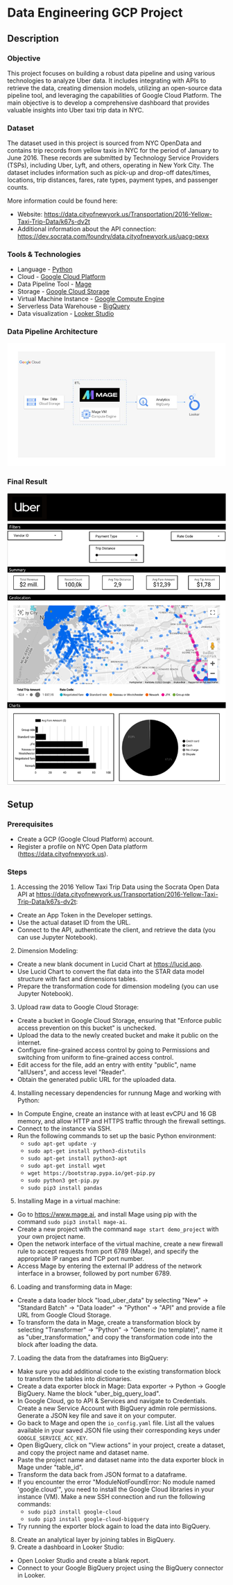 # Data Engineering GCP Project

## Description

### Objective

This project focuses on building a robust data pipeline and using various technologies to analyze Uber data. It includes integrating with APIs to retrieve the data, creating dimension models, utilizing an open-source data pipeline tool, and leveraging the capabilities of Google Cloud Platform. The main objective is to develop a comprehensive dashboard that provides valuable insights into Uber taxi trip data in NYC.

### Dataset

The dataset used in this project is sourced from NYC OpenData and contains trip records from yellow taxis in NYC for the period of January to June 2016. These records are submitted by Technology Service Providers (TSPs), including Uber, Lyft, and others, operating in New York City. The dataset includes information such as pick-up and drop-off dates/times, locations, trip distances, fares, rate types, payment types, and passenger counts. 

More information could be found here: 
- Website: https://data.cityofnewyork.us/Transportation/2016-Yellow-Taxi-Trip-Data/k67s-dv2t
- Additional information about the API connection: https://dev.socrata.com/foundry/data.cityofnewyork.us/uacg-pexx

### Tools & Technologies

- Language - [Python](https://www.python.org/)
- Cloud - [Google Cloud Platform](https://cloud.google.com/)
- Data Pipeline Tool - [Mage](https://www.mage.ai)
- Storage - [Google Cloud Storage](https://cloud.google.com/storage/)
- Virtual Machine Instance - [Google Compute Engine](https://cloud.google.com/compute)
- Serverless Data Warehouse - [BigQuery](https://cloud.google.com/bigquery/)
- Data visualization - [Looker Studio](https://lookerstudio.google.com/)

### Data Pipeline Architecture
![Architecture](https://github.com/umidmirzaev/uber/blob/main/images/architecture.jpg)

### Final Result
![Dashboard](https://github.com/umidmirzaev/uber/blob/main/images/Dashboard.png)

## Setup

### Prerequisites

- Create a GCP (Google Cloud Platform) account.
- Register a profile on NYC Open Data platform (https://data.cityofnewyork.us).


### Steps

1. Accessing the 2016 Yellow Taxi Trip Data using the Socrata Open Data API at https://data.cityofnewyork.us/Transportation/2016-Yellow-Taxi-Trip-Data/k67s-dv2t:
  - Create an App Token in the Developer settings.
  - Use the actual dataset ID from the URL.
  - Connect to the API, authenticate the client, and retrieve the data (you can use Jupyter Notebook).

2. Dimension Modeling:
  - Create a new blank document in Lucid Chart at https://lucid.app.
  - Use Lucid Chart to convert the flat data into the STAR data model structure with fact and dimensions tables.
  - Prepare the transformation code for dimension modeling (you can use Jupyter Notebook).

3. Upload raw data to Google Cloud Storage:
  - Create a bucket in Google Cloud Storage, ensuring that "Enforce public access prevention on this bucket" is unchecked.
  - Upload the data to the newly created bucket and make it public on the internet.
  - Configure fine-grained access control by going to Permissions and switching from uniform to fine-grained access control.
  - Edit access for the file, add an entry with entity "public", name "allUsers", and access level "Reader".
  - Obtain the generated public URL for the uploaded data.

4. Installing necessary dependencies for runnung Mage and working with Python:
  - In Compute Engine, create an instance with at least evCPU and 16 GB memory, and allow HTTP and HTTPS traffic through the firewall settings.
  - Connect to the instance via SSH.
  - Run the following commands to set up the basic Python environment:
    - `sudo apt-get update -y`
    - `sudo apt-get install python3-distutils`
    - `sudo apt-get install python3-apt`
    - `sudo apt-get install wget`
    - `wget https://bootstrap.pypa.io/get-pip.py`
    - `sudo python3 get-pip.py`
    - `sudo pip3 install pandas`
  
5. Installing Mage in a virtual machine: 
  - Go to https://www.mage.ai, and install Mage using pip with the command `sudo pip3 install mage-ai`. 
  - Create a new project with the command `mage start demo_project` with your own project name. 
  - Open the network interface of the virtual machine, create a new firewall rule to accept requests from port 6789 (Mage), and specify the appropriate IP ranges and TCP port number. 
  - Access Mage by entering the external IP address of the network interface in a browser, followed by port number 6789. 

6. Loading and transforming data in Mage: 
  - Create a data loader block "load_uber_data" by selecting "New" -> "Standard Batch" -> "Data loader" -> "Python" -> "API" and provide a file URL from Google Cloud Storage. 
  - To transform the data in Mage, create a transformation block by selecting "Transformer" -> "Python" -> "Generic (no template)", name it as "uber_transformation," and copy the transformation code into the block after loading the data.

7. Loading the data from the dataframes into BigQuery:
  - Make sure you add additional code to the existing transformation block to transform the tables into dictionaries.
  - Create a data exporter block in Mage: Data exporter -> Python -> Google BigQuery. Name the block "uber_big_query_load".
  - In Google Cloud, go to API & Services and navigate to Credentials. Create a new Service Account with BigQuery admin role permissions. Generate a JSON key file and save it on your computer.
  - Go back to Mage and open the `io_config.yaml` file. List all the values available in your saved JSON file using their corresponding keys under `GOOGLE_SERVICE_ACC_KEY`.
  - Open BigQuery, click on "View actions" in your project, create a dataset, and copy the project name and dataset name.
  - Paste the project name and dataset name into the data exporter block in Mage under "table_id".
  - Transform the data back from JSON format to a dataframe.
  - If you encounter the error "ModuleNotFoundError: No module named 'google.cloud'", you need to install the Google Cloud libraries in your instance (VM). Make a new SSH connection and run the following commands:
       - `sudo pip3 install google-cloud`
       - `sudo pip3 install google-cloud-bigquery`
  - Try running the exporter block again to load the data into BigQuery.

8. Create an analytical layer by joining tables in BigQuery.
9. Create a dashboard in Looker Studio:
  - Open Looker Studio and create a blank report.
  - Connect to your Google BigQuery project using the BigQuery connector in Looker.
